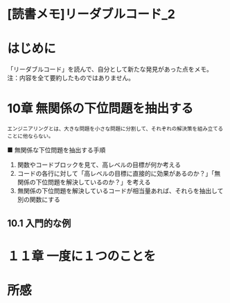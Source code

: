 # [読書メモ]リーダブルコード_2
# はじめに
「リーダブルコード」を読んで、自分として新たな発見があった点をメモ。
注：内容を全て要約したものではありません。

# 10章 無関係の下位問題を抽出する
```
エンジニアリングとは、大きな問題を小さな問題に分割して、それぞれの解決策を組み立てることに他ならない。
```
■ 無関係な下位問題を抽出する手順
1. 関数やコードブロックを見て、高レベルの目標が何か考える
2. コードの各行に対して「高レベルの目標に直接的に効果があるのか？」「無関係の下位問題を解決しているのか？」を考える
3. 無関係の下位問題を解決しているコードが相当量あれば、それらを抽出して別の関数にする

## 10.1 入門的な例

# １１章 一度に１つのことを

# 所感
